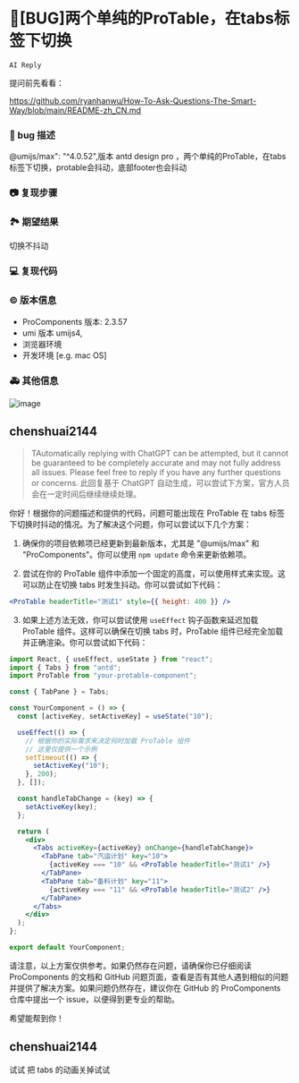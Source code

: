 # 🐛[BUG]两个单纯的ProTable，在tabs标签下切换

`AI Reply`

提问前先看看：

https://github.com/ryanhanwu/How-To-Ask-Questions-The-Smart-Way/blob/main/README-zh_CN.md

### 🐛 bug 描述

@umijs/max": "^4.0.52",版本 antd design pro ，两个单纯的ProTable，在tabs标签下切换，protable会抖动，底部footer也会抖动

### 📷 复现步骤

<!--
清晰描述复现步骤，让别人也能看到问题，如果可能，尽量提供可执行代码，
如：https://codesandbox.io/ 在此处创建一个 codesandbox，方便我们更快的排查和复现问题
-->

### 🏞 期望结果

切换不抖动

### 💻 复现代码

 <div style={{ position: 'sticky', top: 0, margin: 0 }}>
      <Tabs defaultActiveKey="1" >
        <TabPane tab="汽运计划" key="10">
          <ProTable headerTitle="测试1"  />
        </TabPane>
        <TabPane tab="备料计划" key="11">
          <ProTable headerTitle="测试2"  />
        </TabPane>
      </Tabs>
    </div>

### © 版本信息

- ProComponents 版本: 2.3.57
- umi 版本 umijs4,
- 浏览器环境
- 开发环境 [e.g. mac OS]

### 🚑 其他信息

![image](https://user-images.githubusercontent.com/89174214/237026783-c72658d1-2fe3-4796-bbe8-14184c66556d.png)

## chenshuai2144

> TAutomatically replying with ChatGPT can be attempted, but it cannot be guaranteed to be completely accurate and may not fully address all issues. Please feel free to reply if you have any further questions or concerns.
> 此回复基于 ChatGPT 自动生成，可以尝试下方案，官方人员会在一定时间后继续继续处理。

你好！根据你的问题描述和提供的代码，问题可能出现在 ProTable 在 tabs 标签下切换时抖动的情况。为了解决这个问题，你可以尝试以下几个方案：

1. 确保你的项目依赖项已经更新到最新版本，尤其是 "@umijs/max" 和 "ProComponents"。你可以使用 `npm update` 命令来更新依赖项。

2. 尝试在你的 ProTable 组件中添加一个固定的高度，可以使用样式来实现。这可以防止在切换 tabs 时发生抖动。你可以尝试如下代码：

```jsx
<ProTable headerTitle="测试1" style={{ height: 400 }} />
```

3. 如果上述方法无效，你可以尝试使用 `useEffect` 钩子函数来延迟加载 ProTable 组件。这样可以确保在切换 tabs 时，ProTable 组件已经完全加载并正确渲染。你可以尝试如下代码：

```jsx
import React, { useEffect, useState } from "react";
import { Tabs } from "antd";
import ProTable from "your-protable-component";

const { TabPane } = Tabs;

const YourComponent = () => {
  const [activeKey, setActiveKey] = useState("10");

  useEffect(() => {
    // 根据你的实际需求来决定何时加载 ProTable 组件
    // 这里仅提供一个示例
    setTimeout(() => {
      setActiveKey("10");
    }, 200);
  }, []);

  const handleTabChange = (key) => {
    setActiveKey(key);
  };

  return (
    <div>
      <Tabs activeKey={activeKey} onChange={handleTabChange}>
        <TabPane tab="汽运计划" key="10">
          {activeKey === "10" && <ProTable headerTitle="测试1" />}
        </TabPane>
        <TabPane tab="备料计划" key="11">
          {activeKey === "11" && <ProTable headerTitle="测试2" />}
        </TabPane>
      </Tabs>
    </div>
  );
};

export default YourComponent;
```

请注意，以上方案仅供参考。如果仍然存在问题，请确保你已仔细阅读 ProComponents 的文档和 GitHub 问题页面，查看是否有其他人遇到相似的问题并提供了解决方案。如果问题仍然存在，建议你在 GitHub 的 ProComponents 仓库中提出一个 issue，以便得到更专业的帮助。

希望能帮到你！

## chenshuai2144

试试 把 tabs 的动画关掉试试
